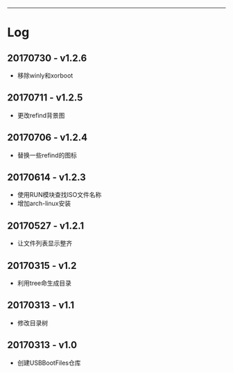 
---
# Log

## 20170730 - v1.2.6
 - 移除winly和xorboot

## 20170711 - v1.2.5
 - 更改refind背景图

## 20170706 - v1.2.4
 - 替换一些refind的图标

## 20170614 - v1.2.3
 - 使用RUN模块查找ISO文件名称
 - 增加arch-linux安装
 
## 20170527 - v1.2.1
 * 让文件列表显示整齐

## 20170315 - v1.2
 * 利用tree命生成目录

## 20170313 - v1.1
 * 修改目录树
 
## 20170313 - v1.0
 * 创建USBBootFiles仓库
